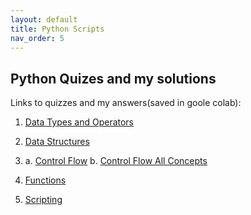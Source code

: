 ```yaml
---
layout: default
title: Python Scripts
nav_order: 5
---
```


## Python Quizes and my solutions  

Links to quizzes and my answers(saved in goole colab):

1. [Data Types and Operators](https://colab.research.google.com/drive/11kzHcA3HdRgIx2WZ3qsnjBeoHMRs8iIH?usp=sharing)

2. [Data Structures](https://colab.research.google.com/drive/13rEh7R4PqmlT1g8blxNAEo_s3XesdYRs?usp=sharing)

3. a. [Control Flow](https://colab.research.google.com/drive/1ubBH1nsYpl5y2MUJFJ9CMYsQyg3XHV69?usp=sharing)
   b. [Control Flow All Concepts](https://colab.research.google.com/drive/1kMfdc3orniOFsjA4QSvBF325xmUhQ7Wg?usp=sharing)

4. [Functions](https://colab.research.google.com/drive/1ssToeZIPnQ-H4F9lFgTxKEd-UBiYrROK?usp=sharing)

5. [Scripting]()
